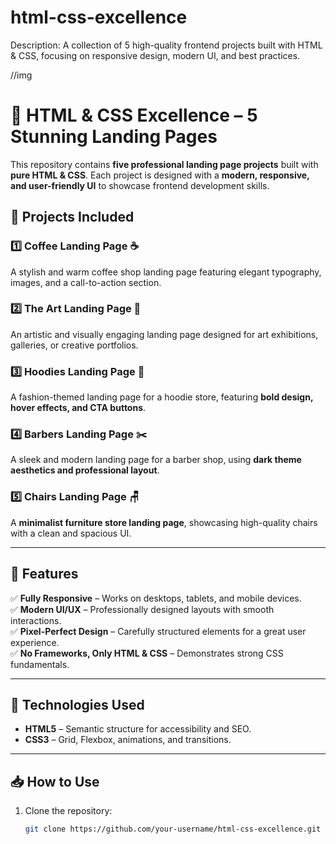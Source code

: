 # html-css-excellence
Description: A collection of 5 high-quality frontend projects built with HTML &amp; CSS, focusing on responsive design, modern UI, and best practices.

//img

# 🌟 HTML & CSS Excellence – 5 Stunning Landing Pages  

This repository contains **five professional landing page projects** built with **pure HTML & CSS**. Each project is designed with a **modern, responsive, and user-friendly UI** to showcase frontend development skills.  

## 🚀 Projects Included  
### 1️⃣ Coffee Landing Page ☕  
A stylish and warm coffee shop landing page featuring elegant typography, images, and a call-to-action section.  

### 2️⃣ The Art Landing Page 🎨  
An artistic and visually engaging landing page designed for art exhibitions, galleries, or creative portfolios.  

### 3️⃣ Hoodies Landing Page 👕  
A fashion-themed landing page for a hoodie store, featuring **bold design, hover effects, and CTA buttons**.  

### 4️⃣ Barbers Landing Page ✂️  
A sleek and modern landing page for a barber shop, using **dark theme aesthetics and professional layout**.  

### 5️⃣ Chairs Landing Page 🪑  
A **minimalist furniture store landing page**, showcasing high-quality chairs with a clean and spacious UI.  

---

## 🎯 **Features**  
✅ **Fully Responsive** – Works on desktops, tablets, and mobile devices.  
✅ **Modern UI/UX** – Professionally designed layouts with smooth interactions.  
✅ **Pixel-Perfect Design** – Carefully structured elements for a great user experience.  
✅ **No Frameworks, Only HTML & CSS** – Demonstrates strong CSS fundamentals.  

---

## 📜 **Technologies Used**  
- **HTML5** – Semantic structure for accessibility and SEO.  
- **CSS3** – Grid, Flexbox, animations, and transitions.  

---

## 📥 **How to Use**  
1. Clone the repository:  
   ```sh
   git clone https://github.com/your-username/html-css-excellence.git
